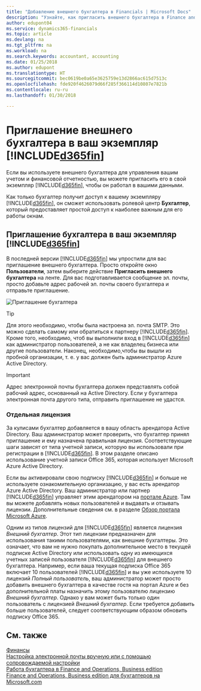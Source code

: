 ```yaml
---
title: "Добавление внешнего бухгалтера в Financials | Microsoft Docs"
description: "Узнайте, как пригласить внешнего бухгалтера в Finance and Operations, Business edition."
author: edupont04
ms.service: dynamics365-financials
ms.topic: article
ms.devlang: na
ms.tgt_pltfrm: na
ms.workload: na
ms.search.keywords: accountant, accounting
ms.date: 01/25/2018
ms.author: edupont
ms.translationtype: HT
ms.sourcegitcommit: bec0619be0a65e3625759e13d2866ac615d7513c
ms.openlocfilehash: fde920f4626079d66f285f366114d10807e7821b
ms.contentlocale: ru-ru
ms.lasthandoff: 01/30/2018

---
```

# <a name="inviting-your-external-accountant-to-your-included365finincludesd365finmdmd"></a>Приглашение внешнего бухгалтера в ваш экземпляр [!INCLUDE[d365fin](includes/d365fin_md.md)]
Если вы используете внешнего бухгалтера для управления вашим учетом и финансовой отчетностью, вы можете пригласить его в свой экземпляр [!INCLUDE[d365fin](includes/d365fin_md.md)], чтобы он работал в вашими данными.

Как только бухгалтер получит доступ к вашему экземпляру [!INCLUDE[d365fin](includes/d365fin_md.md)], он сможет использовать ролевой центр **Бухгалтер**, который предоставляет простой доступ к наиболее важным для его работы окнам.  

## <a name="invite-your-accountant-to-your-included365finincludesd365finmdmd"></a>Приглашение бухгалтера в ваш экземпляр [!INCLUDE[d365fin](includes/d365fin_md.md)]
В последней версии [!INCLUDE[d365fin](includes/d365fin_md.md)] мы упростили для вас приглашение внешнего бухгалтера. Просто откройте окно **Пользователи**, затем выберите действие **Пригласить внешнего бухгалтера** на ленте. Для вас подготавливается сообщение эл. почты, просто добавьте адрес рабочей эл. почты своего бухгалтера и отправьте приглашение.  

![Приглашение бухгалтера](./media/finance-invite-accountant/invite-accountant.png)

> [!TIP]  
>  Для этого необходимо, чтобы была настроена эл. почта SMTP. Это можно сделать самому или обратиться к партнеру [!INCLUDE[d365fin](includes/d365fin_md.md)]. Кроме того, необходимо, чтоб вы выполнили вход в [!INCLUDE[d365fin](includes/d365fin_md.md)] как администратор пользователей, а не как владелец бизнеса или другие пользователи. Наконец, необходимо,чтобы вы вышли из пробной организации, т. е. у вас должен быть администратор Azure Active Directory.  

> [!IMPORTANT]  
>  Адрес электронной почты бухгалтера должен представлять собой рабочий адрес, основанный на Active Directory. Если у бухгалтера электронная почта другого типа, отправить приглашение не удастся.  

### <a name="separate-license"></a>Отдельная лицензия
За кулисами бухгалтер добавляется в вашу область арендатора Active Directory. Ваш администратор может проверить, что бухгалтер принял приглашение и ему назначена правильная лицензия. Соответствующие шаги зависят от типа учетной записи, которую вы использовали при регистрации в [!INCLUDE[d365fin](includes/d365fin_md.md)]. В этом разделе описано использование учетной записи Office 365, которая использует Microsoft Azure Active Directory.  

Если вы активировали свою подписку [!INCLUDE[d365fin](includes/d365fin_md.md)] и больше не используете ознакомительную организацию, у вас есть арендатор Azure Active Directory. Ваш администратор или партнер [!INCLUDE[d365fin](includes/d365fin_md.md)] управляет этим арендатором на [портале Azure](https://portal.azure.com). Там вы можете добавлять новых пользователей и выдавать и отзывать лицензии. Дополнительные сведения см. в разделе [Обзор портала Microsoft Azure](https://docs.microsoft.com/en-us/azure/azure-portal-overview).  

Одним из типов лицензий для [!INCLUDE[d365fin](includes/d365fin_md.md)] является лицензия *Внешний бухгалтер*. Этот тип лицензии предназначен для использования такими пользователями, как внешние бухгалтеры. Это означает, что вам не нужно покупать дополнительное место в текущей подписке Active Directory или использовать одну из имеющихся учетных записей пользователя [!INCLUDE[d365fin](includes/d365fin_md.md)] для внешнего бухгалтера. Например, если ваша текущая подписка Office 365 включает 10 пользователей [!INCLUDE[d365fin](includes/d365fin_md.md)] и вы уже используете 10 лицензий *Полный пользователь*, ваш администратор может просто добавить внешнего бухгалтера в качестве гостя на портал Azure и без дополнительной платы назначить этому пользователю лицензию *Внешний бухгалтер*. Однако у вам может быть только один пользователь с лицензией *Внешний бухгалтер*. Если требуется добавить больше пользователей, следует соответствующим образом обновить подписку Office 365.  

## <a name="see-also"></a>См. также
[Финансы](finance.md)  
[Настройка электронной почты вручную или с помощью сопровождаемой настройки](madeira-how-setup-email.md)  
[Работа бухгалтера в Finance and Operations, Business edition](finance-accounting.md)  
[Finance and Operations, Business edition для бухгалтеров на Microsoft.com](https://www.microsoft.com/en-us/dynamics365/financial-insights-for-accountants)  

